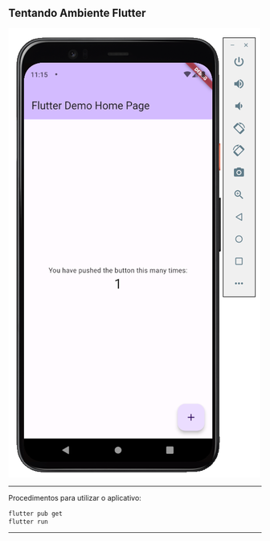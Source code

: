 ## Tentando Ambiente Flutter

![image](microatividade1.png)

<hr>

Procedimentos para utilizar o aplicativo:

```
flutter pub get
flutter run

```
<hr>

